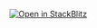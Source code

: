 [![Open in StackBlitz](https://developer.stackblitz.com/img/open_in_stackblitz.svg)](https://stackblitz.com/github/baitando/dhbw-web/tree/master/01c_html-dom/result?file=index.html&terminal=stackblitz&title=L%C3%B6sungsbeispiel%20Modul%201c%20%28HTML%20und%20DOM%29)